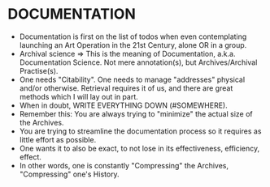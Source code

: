 DOCUMENTATION
=============
* Documentation is first on the list of todos when even contemplating launching an Art Operation in the 21st Century, alone OR in a group.
* Archival science => This is the meaning of Documentation, a.k.a. Documentation Science. Not mere annotation(s), but Archives/Archival Practise(s).
* One needs "Citability". One needs to manage "addresses" physical and/or otherwise. Retrieval requires it of us, and there are great methods which I will lay out in part.
* When in doubt, WRITE EVERYTHING DOWN (#SOMEWHERE).
* Remember this: You are always trying to "minimize" the actual size of the Archives.
* You are trying to streamline the documentation process so it requires as little effort as possible.
* One wants it to also be exact, to not lose in its effectiveness, efficiency, effect.
* In other words, one is constantly "Compressing" the Archives, "Compressing" one's History.
